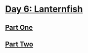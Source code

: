# [Day 6: Lanternfish](https://adventofcode.com/2021/day/6)

## [Part One](https://adventofcode.com/2021/day/6#part1)

## [Part Two](https://adventofcode.com/2021/day/6#part1)
